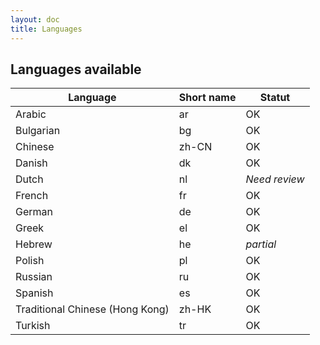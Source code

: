 ```yaml
---
layout: doc
title: Languages
---
```


Languages available
---


| Language | Short name | Statut |
|----------|------------|--------|
| Arabic | ar | OK
| Bulgarian | bg | OK
| Chinese | zh-CN | OK
| Danish | dk | OK
| Dutch | nl | *Need review*
| French | fr | OK
| German | de | OK
| Greek | el | OK
| Hebrew | he | *partial*
| Polish | pl | OK
| Russian | ru | OK
| Spanish | es | OK
| Traditional Chinese (Hong Kong) | zh-HK | OK
| Turkish | tr | OK